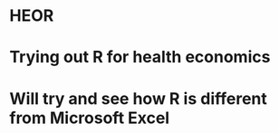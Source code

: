 # HEOR
# Trying out R for health economics
# Will try and see how R is different from Microsoft Excel
